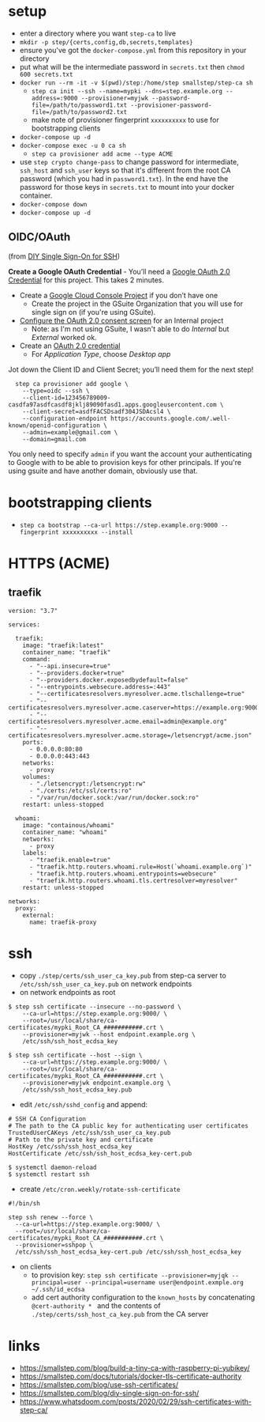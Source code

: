 # setup

* enter a directory where you want `step-ca` to live
* `mkdir -p step/{certs,config,db,secrets,templates}`
* ensure you've got the `docker-compose.yml` from this repository in your directory
* put what will be the intermediate password in `secrets.txt` then `chmod 600 secrets.txt`
* `docker run --rm -it -v $(pwd)/step:/home/step smallstep/step-ca sh`
    - `step ca init --ssh --name=mypki --dns=step.example.org --address=:9000 --provisioner=myjwk --password-file=/path/to/password1.txt --provisioner-password-file=/path/to/password2.txt`
    - make note of provisioner fingerprint `xxxxxxxxxx` to use for bootstrapping clients
* `docker-compose up -d`
* `docker-compose exec -u 0 ca sh`
    - `step ca provisioner add acme --type ACME`
* use `step crypto change-pass` to change password for intermediate, `ssh_host` and `ssh_user` keys so that it's different from the root CA password (which you had in `password1.txt`). In the end have the password for those keys in `secrets.txt` to mount into your docker container.
* `docker-compose down`
* `docker-compose up -d`

## OIDC/OAuth

(from [DIY Single Sign-On for SSH](https://smallstep.com/blog/diy-single-sign-on-for-ssh/))

**Create a Google OAuth Credential** - You’ll need a [Google OAuth 2.0 Credential](https://console.cloud.google.com/apis/credentials/oauthclient) for this project. This takes 2 minutes.

* Create a [Google Cloud Console Project](https://console.cloud.google.com/projectcreate) if you don’t have one
  * Create the project in the GSuite Organization that you will use for single sign on (if you're using GSuite).
* [Configure the OAuth 2.0 consent screen](https://console.developers.google.com/apis/credentials/consent) for an Internal project
  * Note: as I'm not using GSuite, I wasn't able to do *Internal* but *External* worked ok.
* Create an [OAuth 2.0 credential](https://console.developers.google.com/apis/credentials/oauthclient)
  * For *Application Type*, choose *Desktop app*

Jot down the Client ID and Client Secret; you’ll need them for the next step!

```
  step ca provisioner add google \
    --type=oidc --ssh \
    --client-id=123456789009-casdfa97asdfcasdf8jklj89090fasd1.apps.googleusercontent.com \
    --client-secret=asdfFACSDsadf304JSDAcsl4 \
    --configuration-endpoint https://accounts.google.com/.well-known/openid-configuration \
    --admin=example@gmail.com \
    --domain=gmail.com
```

You only need to specify `admin` if you want the account your authenticating to Google with to be able to provision keys for other principals. If you're using gsuite and have another domain, obviously use that.

# bootstrapping clients

* `step ca bootstrap --ca-url https://step.example.org:9000 --fingerprint xxxxxxxxxx --install`

# HTTPS (ACME)

## traefik

```
version: "3.7"

services:

  traefik:
    image: "traefik:latest"
    container_name: "traefik"
    command:
      - "--api.insecure=true"
      - "--providers.docker=true"
      - "--providers.docker.exposedbydefault=false"
      - "--entrypoints.websecure.address=:443"
      - "--certificatesresolvers.myresolver.acme.tlschallenge=true"
      - "--certificatesresolvers.myresolver.acme.caserver=https://example.org:9000/acme/acme/directory"
      - "--certificatesresolvers.myresolver.acme.email=admin@example.org"
      - "--certificatesresolvers.myresolver.acme.storage=/letsencrypt/acme.json"
    ports:
      - 0.0.0.0:80:80
      - 0.0.0.0:443:443
    networks:
      - proxy
    volumes:
      - "./letsencrypt:/letsencrypt:rw"
      - "./certs:/etc/ssl/certs:ro"
      - "/var/run/docker.sock:/var/run/docker.sock:ro"
    restart: unless-stopped

  whoami:
    image: "containous/whoami"
    container_name: "whoami"
    networks:
      - proxy
    labels:
      - "traefik.enable=true"
      - "traefik.http.routers.whoami.rule=Host(`whoami.example.org`)"
      - "traefik.http.routers.whoami.entrypoints=websecure"
      - "traefik.http.routers.whoami.tls.certresolver=myresolver"
    restart: unless-stopped

networks:
  proxy:
    external:
      name: traefik-proxy
```

# ssh

* copy `./step/certs/ssh_user_ca_key.pub` from step-ca server to `/etc/ssh/ssh_user_ca_key.pub` on network endpoints
* on network endpoints as root

```
$ step ssh certificate --insecure --no-password \
    --ca-url=https://step.example.org:9000/ \
    --root=/usr/local/share/ca-certificates/mypki_Root_CA_###########.crt \
    --provisioner=myjwk --host endpoint.example.org \
    /etc/ssh/ssh_host_ecdsa_key

$ step ssh certificate --host --sign \
    --ca-url=https://step.example.org:9000/ \
    --root=/usr/local/share/ca-certificates/mypki_Root_CA_###########.crt \
    --provisioner=myjwk endpoint.example.org \
    /etc/ssh/ssh_host_ecdsa_key.pub
```

* edit `/etc/ssh/sshd_config` and append:

```
# SSH CA Configuration
# The path to the CA public key for authenticating user certificates
TrustedUserCAKeys /etc/ssh/ssh_user_ca_key.pub
# Path to the private key and certificate
HostKey /etc/ssh/ssh_host_ecdsa_key
HostCertificate /etc/ssh/ssh_host_ecdsa_key-cert.pub
```

```
$ systemctl daemon-reload
$ systemctl restart ssh
```

* create `/etc/cron.weekly/rotate-ssh-certificate`

```
#!/bin/sh

step ssh renew --force \
  --ca-url=https://step.example.org:9000/ \
  --root=/usr/local/share/ca-certificates/mypki_Root_CA_###########.crt \
  --provisioner=sshpop \
  /etc/ssh/ssh_host_ecdsa_key-cert.pub /etc/ssh/ssh_host_ecdsa_key
```

* on clients
    - to provision key: `step ssh certificate --provisioner=myjqk --principal=user --principal=username user@endpoint.exmple.org ~/.ssh/id_ecdsa`
    - add cert authority configuration to the `known_hosts` by concatenating `@cert-authority * ` and the contents of `./step/certs/ssh_host_ca_key.pub` from the CA server

# links

* https://smallstep.com/blog/build-a-tiny-ca-with-raspberry-pi-yubikey/
* https://smallstep.com/docs/tutorials/docker-tls-certificate-authority
* https://smallstep.com/blog/use-ssh-certificates/
* https://smallstep.com/blog/diy-single-sign-on-for-ssh/
* https://www.whatsdoom.com/posts/2020/02/29/ssh-certificates-with-step-ca/